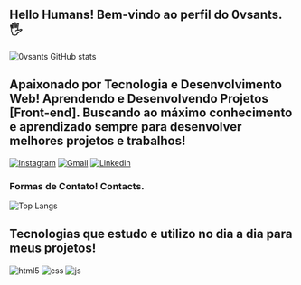 ## Hello Humans! Bem-vindo ao perfil do 0vsants.🖐️
![0vsants GitHub stats](https://github-readme-stats.vercel.app/api?username=0vsants&show_icons=true&theme=radical)
## Apaixonado por Tecnologia e Desenvolvimento Web! Aprendendo e Desenvolvendo Projetos [Front-end]. Buscando ao máximo conhecimento e aprendizado sempre para desenvolver melhores projetos e trabalhos!

[![Instagram](https://img.shields.io/badge/Instagram-E4405F?style=for-the-badge&logo=instagram&logoColor=white)](https://instagram.com/ovsants)
[![Gmail](https://img.shields.io/badge/Gmail-D14836?style=for-the-badge&logo=gmail&logoColor=white)](santosc4uan@gmail.com)
[![Linkedin](https://img.shields.io/badge/LinkedIn-0077B5?style=for-the-badge&logo=linkedin&logoColor=white)](https://linkedin.com/in/cauã-santos-a37901259)
### Formas de Contato! Contacts.

![Top Langs](https://github-readme-stats.vercel.app/api/top-langs/?username=0vsants&size_weight=0.5&count_weight=0.5&theme=radical)

## Tecnologias que estudo e utilizo no dia a dia para meus projetos!

<div style="display: inline_block">
  <img align="center" alt="html5" src="https://img.shields.io/badge/HTML5-E34F26?style=for-the-badge&logo=html5&logoColor=white" />
  <img align="center" alt="css" src="https://img.shields.io/badge/CSS3-1572B6?style=for-the-badge&logo=css3&logoColor=white" />
  <img align="center" alt="js" src="https://img.shields.io/badge/JavaScript-F7DF1E?style=for-the-badge&logo=javascript&logoColor=black" />

</div><br/>


